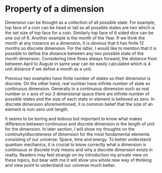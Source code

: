 # Property of a dimension

Dimension can be thought as a collection of all possible state. For example, top face of a coin  can be head or tail so all possible states are two which is the set size of top face for a coin. Similarly top face of 6 sided dice can be one out of 6.  Another example is the month of the Year. If we think the month at any instance as a dimension, it is obvious that it has finite 12 months so discrete dimension. For the latter, I would like to mention that it is possible to define the distance between any two possible state of the month dimension. Considering time flows always forward, the distance from between April to August in same year can be easily calculated which is 4 unit distance if we define a month as a unit.

Previous two examples have finite number of states so their dimension is discrete. On the other hand, real number have infinite number of state so continuous dimension. Generally in a continuous dimension such as real number or x axis of our 3 dimensional space there are infinite number of possible states and the size of each state or element is believed as zero. In discrete dimension aforementioned, it is common belief that the size of an element is non-zero unit length.

It seems to be boring and tedious but important to know what makes difference between continuous and discrete dimension is the length of unit for the dimension. In later section, I will show my thoughts on the continuity/discreteness of dimension for the most fundamental elements consisting of our universe: Space, time and energy. To better understand quantum mechanics, it is crucial to know correctly what a dimension is continuous or discrete truly means and why a discrete dimension exists in reality. Readers may feel strange on my introduction my private view on these topics, but bear with me it will show you whole new way of thinking and view point to understand our universe much better.
